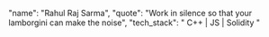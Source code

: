 "name": "Rahul Raj Sarma",
"quote": "Work in silence so that your lamborgini can make the noise",
"tech_stack": " C++ | JS | Solidity "